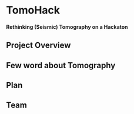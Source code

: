 # TomoHack
#### Rethinking (Seismic) Tomography on a Hackaton

## Project Overview

## Few word about Tomography

## Plan

## Team
 
